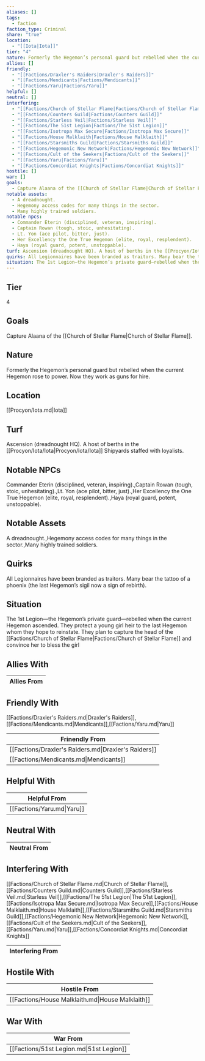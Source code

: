 ```yaml
---
aliases: []
tags:
  - faction
faction_type: Criminal
share: "true"
location:
  - "[[Iota|Iota]]"
tier: "4"
nature: Formerly the Hegemon’s personal guard but rebelled when the current Hegemon rose to power. Now they work as guns for hire.
allies: []
friendly:
  - "[[Factions/Draxler's Raiders|Draxler's Raiders]]"
  - "[[Factions/Mendicants|Factions/Mendicants]]"
  - "[[Factions/Yaru|Factions/Yaru]]"
helpful: []
neutral: []
interfering:
  - "[[Factions/Church of Stellar Flame|Factions/Church of Stellar Flame]]"
  - "[[Factions/Counters Guild|Factions/Counters Guild]]"
  - "[[Factions/Starless Veil|Factions/Starless Veil]]"
  - "[[Factions/The 51st Legion|Factions/The 51st Legion]]"
  - "[[Factions/Isotropa Max Secure|Factions/Isotropa Max Secure]]"
  - "[[Factions/House Malklaith|Factions/House Malklaith]]"
  - "[[Factions/Starsmiths Guild|Factions/Starsmiths Guild]]"
  - "[[Factions/Hegemonic New Network|Factions/Hegemonic New Network]]"
  - "[[Factions/Cult of the Seekers|Factions/Cult of the Seekers]]"
  - "[[Factions/Yaru|Factions/Yaru]]"
  - "[[Factions/Concordiat Knights|Factions/Concordiat Knights]]"
hostile: []
war: []
goals:
  - Capture Alaana of the [[Church of Stellar Flame|Church of Stellar Flame]].
notable assets:
  - A dreadnought.
  - Hegemony access codes for many things in the sector.
  - Many highly trained soldiers.
notable npcs:
  - Commander Eterin (disciplined, veteran, inspiring).
  - Captain Rowan (tough, stoic, unhesitating).
  - Lt. Yon (ace pilot, bitter, just).
  - Her Excellency the One True Hegemon (elite, royal, resplendent).
  - Haya (royal guard, potent, unstoppable).
turf: Ascension (dreadnought HQ). A host of berths in the [[Procyon/Iota/Iota|Procyon/Iota/Iota]] Shipyards staffed with loyalists.
quirks: All Legionnaires have been branded as traitors. Many bear the tattoo of a phoenix (the last Hegemon’s sigil now a sign of rebirth).
situation: The 1st Legion—the Hegemon’s private guard—rebelled when the current Hegemon ascended. They protect a young girl heir to the last Hegemon whom they hope to reinstate. They plan to capture the head of the [[Factions/Church of Stellar Flame|Factions/Church of Stellar Flame]] and convince her to bless the girl
---
```

## Tier

4

## Goals

Capture Alaana of the [[Church of Stellar Flame|Church of Stellar Flame]].

## Nature

Formerly the Hegemon’s personal guard but rebelled when the current Hegemon rose to power. Now they work as guns for hire.

## Location

[[Procyon/Iota.md|Iota]]

## Turf

Ascension (dreadnought HQ). A host of berths in the [[Procyon/Iota/Iota|Procyon/Iota/Iota]] Shipyards staffed with loyalists.

## Notable NPCs

Commander Eterin (disciplined, veteran, inspiring).,Captain Rowan (tough, stoic, unhesitating).,Lt. Yon (ace pilot, bitter, just).,Her Excellency the One True Hegemon (elite, royal, resplendent).,Haya (royal guard, potent, unstoppable).

## Notable Assets

A dreadnought.,Hegemony access codes for many things in the sector.,Many highly trained soldiers.

## Quirks

All Legionnaires have been branded as traitors. Many bear the tattoo of a phoenix (the last Hegemon’s sigil now a sign of rebirth).

## Situation

The 1st Legion—the Hegemon’s private guard—rebelled when the current Hegemon ascended. They protect a young girl heir to the last Hegemon whom they hope to reinstate. They plan to capture the head of the [[Factions/Church of Stellar Flame|Factions/Church of Stellar Flame]] and convince her to bless the girl

## Allies With



| Allies From |
| ----------- |


## Friendly With

[[Factions/Draxler's Raiders.md|Draxler's Raiders]],[[Factions/Mendicants.md|Mendicants]],[[Factions/Yaru.md|Yaru]]

| Frinendly From                                       |
| ---------------------------------------------------- |
| [[Factions/Draxler's Raiders.md\|Draxler's Raiders]] |
| [[Factions/Mendicants.md\|Mendicants]]               |


## Helpful With



| Helpful From               |
| -------------------------- |
| [[Factions/Yaru.md\|Yaru]] |


## Neutral With




| Neutral From |
| ------------ |



## Interfering With

[[Factions/Church of Stellar Flame.md|Church of Stellar Flame]],[[Factions/Counters Guild.md|Counters Guild]],[[Factions/Starless Veil.md|Starless Veil]],[[Factions/The 51st Legion|The 51st Legion]],[[Factions/Isotropa Max Secure.md|Isotropa Max Secure]],[[Factions/House Malklaith.md|House Malklaith]],[[Factions/Starsmiths Guild.md|Starsmiths Guild]],[[Factions/Hegemonic New Network|Hegemonic New Network]],[[Factions/Cult of the Seekers.md|Cult of the Seekers]],[[Factions/Yaru.md|Yaru]],[[Factions/Concordiat Knights.md|Concordiat Knights]]


| Interfering From |
| ---------------- |



## Hostile With




| Hostile From                                     |
| ------------------------------------------------ |
| [[Factions/House Malklaith.md\|House Malklaith]] |



## War With



| War From                                 |
| ---------------------------------------- |
| [[Factions/51st Legion.md\|51st Legion]] |

